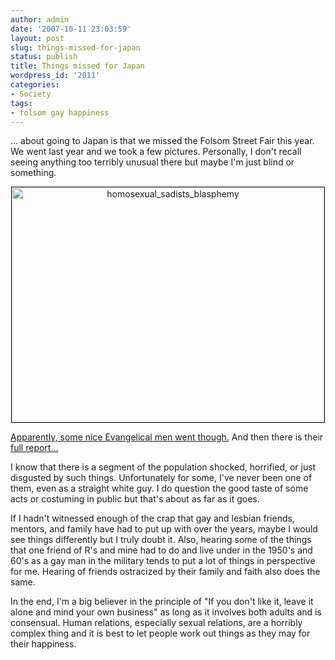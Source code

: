 ```yaml
---
author: admin
date: '2007-10-11 23:03:59'
layout: post
slug: things-missed-for-japan
status: publish
title: Things missed for Japan
wordpress_id: '2011'
categories:
- Society
tags:
- folsom gay happiness
---
```

... about going to Japan is that we missed the Folsom Street Fair this year. We went last year and we took a few pictures. Personally, I don't recall seeing anything too terribly unusual there but maybe I'm just blind or something.
<p align="center"><a href="http://www.flickr.com/photos/albill/1548317773/" title="Photo Sharing"><img src="http://farm3.static.flickr.com/2002/1548317773_b24a38a7e3.jpg" alt="homosexual_sadists_blasphemy" border="1" height="376" width="500" /></a></p>
<a href="http://americansfortruth.com/news/san-francisco-values-on-display-as-open-sex-acts-and-nudity-are-common-at-folson-street-fair.html">Apparently, some nice Evangelical men went though.</a> And then there is their <a href="http://americansfortruth.com/news/tolerance-gone-wild-in-san-francisco-as-cops-stand-by-amidst-folsom-street-fairs-public-perversions-and-widespread-nudity.html">full report...</a>

I know that there is a segment of the population shocked, horrified, or just disgusted by such things. Unfortunately for some, I've never been one of them, even as a straight white guy. I do question the good taste of some acts or costuming in public but that's about as far as it goes.

If I hadn't witnessed enough of the crap that gay and lesbian friends, mentors, and family have had to put up with over the years, maybe I would see things differently but I truly doubt it. Also, hearing some of the things that one friend of R's and mine had to do and live under in the 1950's and 60's as a gay man in the military tends to put a lot of things in perspective for me. Hearing of friends ostracized by their family and faith also does the same.

In the end, I'm a big believer in the principle of "If you don't like it, leave it alone and mind your own business" as long as it involves both adults and is consensual. Human relations, especially sexual relations, are a horribly complex thing and it is best to let people work out things as they may for their happiness.
